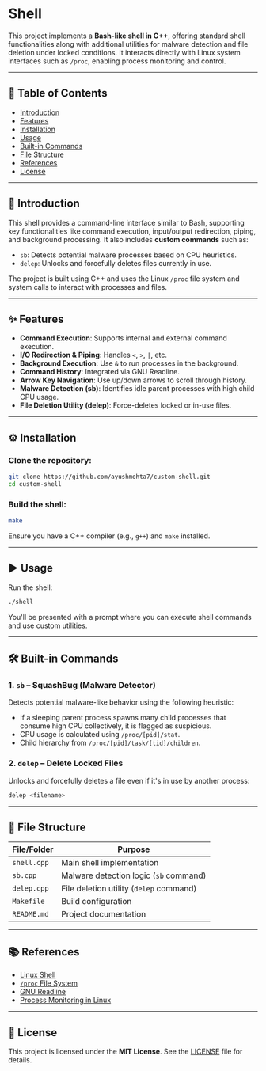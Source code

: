# Shell

This project implements a **Bash-like shell in C++**, offering standard shell functionalities along with additional utilities for malware detection and file deletion under locked conditions. It interacts directly with Linux system interfaces such as `/proc`, enabling process monitoring and control.

---

## 📑 Table of Contents
- [Introduction](#introduction)
- [Features](#features)
- [Installation](#installation)
- [Usage](#usage)
- [Built-in Commands](#built-in-commands)
- [File Structure](#file-structure)
- [References](#references)
- [License](#license)

---

## 🧾 Introduction

This shell provides a command-line interface similar to Bash, supporting key functionalities like command execution, input/output redirection, piping, and background processing. It also includes **custom commands** such as:
- `sb`: Detects potential malware processes based on CPU heuristics.
- `delep`: Unlocks and forcefully deletes files currently in use.

The project is built using C++ and uses the Linux `/proc` file system and system calls to interact with processes and files.

---

## ✨ Features

- **Command Execution**: Supports internal and external command execution.
- **I/O Redirection & Piping**: Handles `<`, `>`, `|`, etc.
- **Background Execution**: Use `&` to run processes in the background.
- **Command History**: Integrated via GNU Readline.
- **Arrow Key Navigation**: Use up/down arrows to scroll through history.
- **Malware Detection (sb)**: Identifies idle parent processes with high child CPU usage.
- **File Deletion Utility (delep)**: Force-deletes locked or in-use files.

---

## ⚙️ Installation

### Clone the repository:
```bash
git clone https://github.com/ayushmohta7/custom-shell.git
cd custom-shell
```

### Build the shell:
```bash
make
```

Ensure you have a C++ compiler (e.g., `g++`) and `make` installed.

---

## ▶️ Usage

Run the shell:
```bash
./shell
```

You'll be presented with a prompt where you can execute shell commands and use custom utilities.

---

## 🛠 Built-in Commands

### 1. `sb` – SquashBug (Malware Detector)
Detects potential malware-like behavior using the following heuristic:
- If a sleeping parent process spawns many child processes that consume high CPU collectively, it is flagged as suspicious.
- CPU usage is calculated using `/proc/[pid]/stat`.
- Child hierarchy from `/proc/[pid]/task/[tid]/children`.

### 2. `delep` – Delete Locked Files
Unlocks and forcefully deletes a file even if it's in use by another process:
```bash
delep <filename>
```

---

## 📁 File Structure

| File/Folder         | Purpose                                   |
|---------------------|-------------------------------------------|
| `shell.cpp`         | Main shell implementation                |
| `sb.cpp`            | Malware detection logic (`sb` command)   |
| `delep.cpp`         | File deletion utility (`delep` command)  |
| `Makefile`          | Build configuration                      |
| `README.md`         | Project documentation                    |

---

## 📚 References

- [Linux Shell](https://en.wikipedia.org/wiki/Unix_shell)
- [`/proc` File System](https://man7.org/linux/man-pages/man5/proc.5.html)
- [GNU Readline](https://tiswww.case.edu/php/chet/readline/rltop.html)
- [Process Monitoring in Linux](https://linux.die.net/man/5/proc)

---

## 📄 License

This project is licensed under the **MIT License**. See the [LICENSE](LICENSE) file for details.
